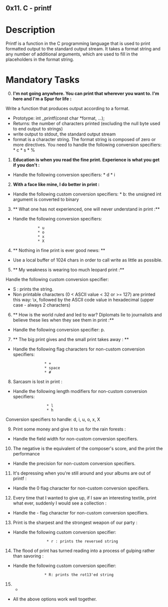## 0x11. C - printf

# Description

Printf is a function in the C programming language that is used to print formatted output to the standard output stream. It takes a format string and any number of additional arguments, which are used to fill in the placeholders in the format string.

# Mandatory Tasks

0. **I'm not going anywhere. You can print that wherever you want to. I'm here and I'm a Spur for life :**

Write a function that produces output according to a format.

- Prototype: int _printf(const char *format, ...);
- Returns: the number of characters printed (excluding the null byte used to end output to strings)
- write output to stdout, the standard output stream
- format is a character string. The format string is composed of zero or more directives. You need to handle the following conversion specifiers:
                * c
                * s
                * %




1. **Education is when you read the fine print. Experience is what you get if you don't :**

- Handle the following conversion specifiers:
                 * d
                 * i



2. **With a face like mine, I do better in print :**

- Handle the following custom conversion specifiers:
                 * b: the unsigned int argument is converted to binary



3. ** What one has not experienced, one will never understand in print :**

- Handle the following conversion specifiers:

                 * u
                 * o
                 * x
                 * X



4. ** Nothing in fine print is ever good news: **

- Use a local buffer of 1024 chars in order to call write as little as possible.



5. ** My weakness is wearing too much leopard print :**

Handle the following custom conversion specifier:

- S : prints the string.
- Non printable characters (0 < ASCII value < 32 or >= 127) are printed this way: \x, followed by the ASCII code value in hexadecimal (upper case - always 2 characters)



6. ** How is the world ruled and led to war? Diplomats lie to journalists and believe these lies when they see them in print :**

- Handle the following conversion specifier: p.


7. ** The big print gives and the small print takes away : **

- Handle the following flag characters for non-custom conversion specifiers:

                    * +
                    * space
                    * #



8. Sarcasm is lost in print :

- Handle the following length modifiers for non-custom conversion specifiers:

                     * l
                     * h
Conversion specifiers to handle: d, i, u, o, x, X



9. Print some money and give it to us for the rain forests :

- Handle the field width for non-custom conversion specifiers.



10. The negative is the equivalent of the composer's score, and the print the performance

- Handle the precision for non-custom conversion specifiers.



11. It's depressing when you're still around and your albums are out of printf :

- Handle the 0 flag character for non-custom conversion specifiers.



12. Every time that I wanted to give up, if I saw an interesting textile, print what ever, suddenly I would see a collection :

- Handle the - flag character for non-custom conversion specifiers.



13. Print is the sharpest and the strongest weapon of our party :

- Handle the following custom conversion specifier:

                     * r : prints the reversed string



14. The flood of print has turned reading into a process of gulping rather than savoring :

- Handle the following custom conversion specifier:

                    * R: prints the rot13'ed string



15. *

- All the above options work well together.

